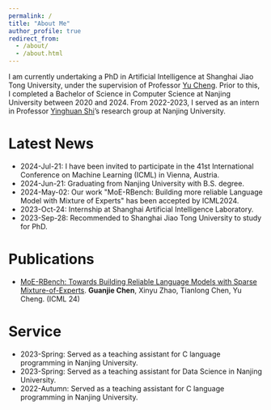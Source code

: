 ```yaml
---
permalink: /
title: "About Me"
author_profile: true
redirect_from: 
  - /about/
  - /about.html
---
```


I am currently undertaking a PhD in Artificial Intelligence at Shanghai Jiao Tong University, under the supervision of Professor [Yu Cheng](https://ych133.github.io/). Prior to this, I completed a Bachelor of Science in Computer Science at Nanjing University between 2020 and 2024. From 2022-2023, I served as an intern in Professor [Yinghuan Shi](https://cs.nju.edu.cn/shiyh/index.htm)’s research group at Nanjing University.


Latest News
======
- 2024-Jul-21: I have been invited to participate in the 41st International Conference on Machine Learning (ICML) in Vienna, Austria.
- 2024-Jun-21: Graduating from Nanjing University with B.S. degree.
- 2024-May-02: Our work "MoE-RBench: Building more reliable Language Model with Mixture of Experts" has been accepted by ICML2024.
- 2023-Oct-24: Internship at Shanghai Artificial Intelligence Laboratory.
- 2023-Sep-28: Recommended to Shanghai Jiao Tong University to study for PhD.

Publications
======
- [MoE-RBench: Towards Building Reliable Language Models with Sparse Mixture-of-Experts](https://arxiv.org/abs/2406.11353v1). **Guanjie Chen**, Xinyu Zhao, Tianlong Chen, Yu Cheng. (ICML 24)

Service
======
- 2023-Spring: Served as a teaching assistant for C language programming in Nanjing University.
- 2023-Spring: Served as a teaching assistant for Data Science in Nanjing University.
- 2022-Autumn: Served as a teaching assistant for C language programming in Nanjing University.